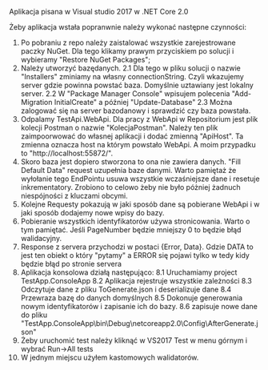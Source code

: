 Aplikacja pisana w Visual studio 2017 w .NET Core 2.0

Żeby aplikacja wstała popranwnie należy wykonać następne czynności:
1. Po pobraniu z repo należy zaistalować wszystkie zarejestrowane paczky NuGet. Dla tego 
	klikamy prawym przyciskiem po solucji i wybieramy "Restore NuGet Packages";
2. Należy utworzyć bazędanych. 
	2.1 Dla tego w pliku solucji o nazwie "Installers" zminiamy na 	własny connectionString. 
	Czyli wkazujemy server gdzie powinna powstać baza. Domyślnie uztawiany jest lokalny server.
	2.2 W "Package Manager Console" wpisujem polecenia "Add-Migration InitialCreate" a później "Update-Database"
	2.3 Można zalogować się na server bazodanowy i sprawdzić czy baza powstała. 
3. Odpalamy TestApi.WebApi. Dla pracy z WebApi w Repositorium jest plik kolecji Postman o nazwie "KolecjaPostman".
	Należy ten plik zaimpoorwować do własnej aplikacji i dodać zmienną "ApiHost". Ta zmienna oznacza host na którym 
	powstało WebApi. A moim przypadku to "http://localhost:55872/".
4. Skoro baza jest dopiero stworzona to ona nie zawiera danych. "Fill Default Data" request uzupełnia baze danymi. 
	Warto pamiętaż że wyłołanie tego EndPointu usuwa wszystkie wczaśniejsze dane i resetuje inkrementatory. 
	Zrobiono to celowo żeby nie było póżniej żadnuch niespójności z kluczami obcymi. 
5. Kolejne Requesty pokazują w jaki sposób dane są pobierane WebApi i w jaki sposób dodajemy nowe wpisy do bazy.
6. Pobieranie wszystkich identyfikatorów używa stronicowania. Warto o tym pamiętać. Jeśli PageNumber będzie mniejszy 0
	to będzie błąd walidacyjny.
7. Response z servera przychodzi w postaci {Error, Data}. Gdzie DATA to jest ten obiekt o który "pytamy" a ERROR 
	się pojawi tylko w tedy kidy będzie błąd po stronie servera
8. Aplikacja konsolowa działą następująco:
	8.1 Uruchamiamy project TestApp.ConsoleApp
	8.2 Aplikacja rejestruje wszystkie zależności
	8.3 Odczytuje dane z pliku ToGenerate.json i deserializuje dane
	8.4 Przewraza bazę do danych domyślnych
	8.5 Dokonuje generowania nowym identyfikatorów i zapisanie ich do bazy.
	8.6 zapisuje nowe dane do pliku "TestApp.ConsoleApp\bin\Debug\netcoreapp2.0\Config\AfterGenerate.json"
9. Żeby uruchomić test należy kliknąć w VS2017 Test w menu górnym i wybrać Run->All tests
10. W jednym miejscu użyłem kastomowych walidatorów. 
